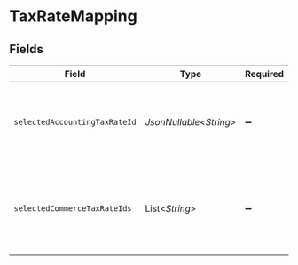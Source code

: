 # TaxRateMapping


## Fields

| Field                                                                               | Type                                                                                | Required                                                                            | Description                                                                         |
| ----------------------------------------------------------------------------------- | ----------------------------------------------------------------------------------- | ----------------------------------------------------------------------------------- | ----------------------------------------------------------------------------------- |
| `selectedAccountingTaxRateId`                                                       | *JsonNullable\<String>*                                                             | :heavy_minus_sign:                                                                  | Selected tax rate id from the list of tax rates on the accounting software.         |
| `selectedCommerceTaxRateIds`                                                        | List\<*String*>                                                                     | :heavy_minus_sign:                                                                  | Selected tax component id from the list of tax components on the commerce software. |